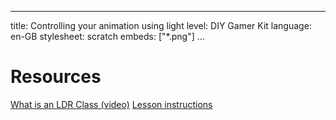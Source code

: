 * * *

title: Controlling your animation using light level: DIY Gamer Kit language: en-GB stylesheet: scratch embeds: ["*.png"] ...

# Resources

[What is an LDR Class (video)](https://www.youtube.com/watch?v=KYvgrjsNqv0&list=PL3qxdM6ba83Rn1qTnqwhxzf8IpF71NppC&index=9) [Lesson instructions](http://www.techwillsaveus.com/az/wp-content/uploads/2014/09/CCLesson5_DIY_Gamer_lessonplan3.pdf)
